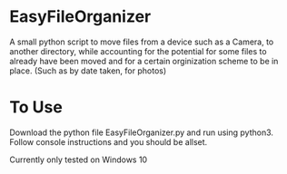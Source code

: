 # EasyFileOrganizer
A small python script to move files from a device such as a Camera, to another directory, while accounting for the potential for some files to already have been moved and for a certain orginization scheme to be in place. (Such as by date taken, for photos)


# To Use

Download the python file EasyFileOrganizer.py and run using python3. Follow console instructions and you should be allset.

Currently only tested on Windows 10

